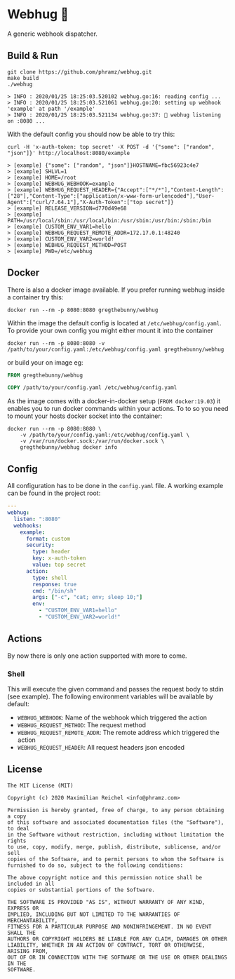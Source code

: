 Webhug 🤗
==========

A generic webhook dispatcher.

## Build & Run

``` 
git clone https://github.com/phramz/webhug.git
make build
./webhug

> INFO : 2020/01/25 18:25:03.520102 webhug.go:16: reading config ...
> INFO : 2020/01/25 18:25:03.521061 webhug.go:20: setting up webhook 'example' at path '/example'
> INFO : 2020/01/25 18:25:03.521134 webhug.go:37: 🤗 webhug listening on :8080 ...
```

With the default config you should now be able to try this:
``` 
curl -H 'x-auth-token: top secret' -X POST -d '{"some": ["random", "json"]}' http://localhost:8080/example

> [example] {"some": ["random", "json"]}HOSTNAME=fbc56923c4e7
> [example] SHLVL=1
> [example] HOME=/root
> [example] WEBHUG_WEBHOOK=example
> [example] WEBHUG_REQUEST_HEADER={"Accept":["*/*"],"Content-Length":["28"],"Content-Type":["application/x-www-form-urlencoded"],"User-Agent":["curl/7.64.1"],"X-Auth-Token":["top secret"]}
> [example] RELEASE_VERSION=d770d49e68
> [example] PATH=/usr/local/sbin:/usr/local/bin:/usr/sbin:/usr/bin:/sbin:/bin
> [example] CUSTOM_ENV_VAR1=hello
> [example] WEBHUG_REQUEST_REMOTE_ADDR=172.17.0.1:48240
> [example] CUSTOM_ENV_VAR2=world!
> [example] WEBHUG_REQUEST_METHOD=POST
> [example] PWD=/etc/webhug

```

## Docker

There is also a docker image available. If you prefer running webhug inside a container try this:
``` 
docker run --rm -p 8080:8080 gregthebunny/webhug
```

Within the image the default config is located at `/etc/webhug/config.yaml`. To provide your own config you
might either mount it into the container
``` 
docker run --rm -p 8080:8080 -v /path/to/your/config.yaml:/etc/webhug/config.yaml gregthebunny/webhug
```

or build your on image eg:

```Dockerfile
FROM gregthebunny/webhug

COPY /path/to/your/config.yaml /etc/webhug/config.yaml
```

As the image comes with a docker-in-docker setup (`FROM docker:19.03`) it enables you to
run docker commands within your actions. To to so you need to mount your hosts docker socket into the 
container:
``` 
docker run --rm -p 8080:8080 \
    -v /path/to/your/config.yaml:/etc/webhug/config.yaml \
    -v /var/run/docker.sock:/var/run/docker.sock \
    gregthebunny/webhug docker info
```

## Config

All configuration has to be done in the `config.yaml` file. A working example can be found 
in the project root:

```yaml
---
webhug:
  listen: ":8080"
  webhooks:
    example:
      format: custom
      security:
        type: header
        key: x-auth-token
        value: top secret
      action:
        type: shell
        response: true
        cmd: "/bin/sh"
        args: ["-c", "cat; env; sleep 10;"]
        env:
          - "CUSTOM_ENV_VAR1=hello"
          - "CUSTOM_ENV_VAR2=world!"
``` 

## Actions

By now there is only one action supported with more to come.

### Shell

This will execute the given command and passes the request body to stdin (see example). The following
environment variables will be available by default:

- `WEBHUG_WEBHOOK`: Name of the webhook which triggered the action
- `WEBHUG_REQUEST_METHOD`: The request method
- `WEBHUG_REQUEST_REMOTE_ADDR`: The remote address which triggered the action
- `WEBHUG_REQUEST_HEADER`: All request headers json encoded


## License
``` 
The MIT License (MIT)

Copyright (c) 2020 Maximilian Reichel <info@phramz.com>

Permission is hereby granted, free of charge, to any person obtaining a copy
of this software and associated documentation files (the "Software"), to deal
in the Software without restriction, including without limitation the rights
to use, copy, modify, merge, publish, distribute, sublicense, and/or sell
copies of the Software, and to permit persons to whom the Software is
furnished to do so, subject to the following conditions:

The above copyright notice and this permission notice shall be included in all
copies or substantial portions of the Software.

THE SOFTWARE IS PROVIDED "AS IS", WITHOUT WARRANTY OF ANY KIND, EXPRESS OR
IMPLIED, INCLUDING BUT NOT LIMITED TO THE WARRANTIES OF MERCHANTABILITY,
FITNESS FOR A PARTICULAR PURPOSE AND NONINFRINGEMENT. IN NO EVENT SHALL THE
AUTHORS OR COPYRIGHT HOLDERS BE LIABLE FOR ANY CLAIM, DAMAGES OR OTHER
LIABILITY, WHETHER IN AN ACTION OF CONTRACT, TORT OR OTHERWISE, ARISING FROM,
OUT OF OR IN CONNECTION WITH THE SOFTWARE OR THE USE OR OTHER DEALINGS IN THE
SOFTWARE.
```


